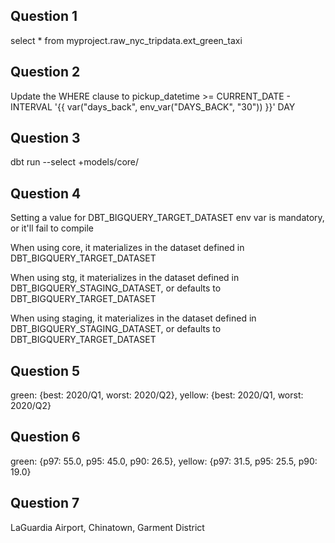 ## Question 1

select * from myproject.raw_nyc_tripdata.ext_green_taxi

## Question 2

Update the WHERE clause to pickup_datetime >= CURRENT_DATE - INTERVAL '{{ var("days_back", env_var("DAYS_BACK", "30")) }}' DAY

## Question 3

dbt run --select +models/core/

## Question 4

Setting a value for DBT_BIGQUERY_TARGET_DATASET env var is mandatory, or it'll fail to compile

When using core, it materializes in the dataset defined in DBT_BIGQUERY_TARGET_DATASET

When using stg, it materializes in the dataset defined in DBT_BIGQUERY_STAGING_DATASET, or defaults to DBT_BIGQUERY_TARGET_DATASET

When using staging, it materializes in the dataset defined in DBT_BIGQUERY_STAGING_DATASET, or defaults to DBT_BIGQUERY_TARGET_DATASET

## Question 5

green: {best: 2020/Q1, worst: 2020/Q2}, yellow: {best: 2020/Q1, worst: 2020/Q2}


## Question 6


green: {p97: 55.0, p95: 45.0, p90: 26.5}, yellow: {p97: 31.5, p95: 25.5, p90: 19.0}


## Question 7

LaGuardia Airport, Chinatown, Garment District
